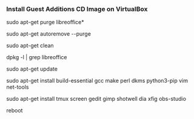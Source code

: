 ### Install Guest Additions CD Image on VirtualBox

sudo apt-get purge libreoffice*

sudo apt-get autoremove --purge

sudo apt-get clean

dpkg -l | grep libreoffice

sudo apt-get update

sudo apt-get install build-essential gcc make perl dkms python3-pip vim net-tools

sudo apt-get install tmux screen gedit gimp shotwell dia xfig obs-studio

reboot
